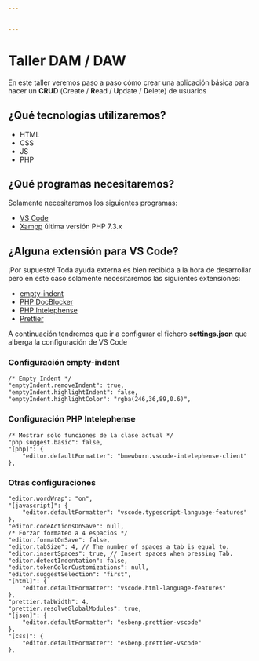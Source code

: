 ```yaml
---


---
```


<h1 id="taller-dam--daw">Taller DAM / DAW</h1>
<p>En este taller veremos paso a paso cómo crear una aplicación básica para hacer un <strong>CRUD</strong> (<strong>C</strong>reate / <strong>R</strong>ead / <strong>U</strong>pdate / <strong>D</strong>elete) de usuarios</p>
<h2 id="¿qué-tecnologías-utilizaremos">¿Qué tecnologías utilizaremos?</h2>
<ul>
<li>HTML</li>
<li>CSS</li>
<li>JS</li>
<li>PHP</li>
</ul>
<h2 id="¿qué-programas-necesitaremos">¿Qué programas necesitaremos?</h2>
<p>Solamente necesitaremos los siguientes programas:</p>
<ul>
<li><a href="https://code.visualstudio.com/download">VS Code</a></li>
<li><a href="https://www.apachefriends.org/download.html">Xampp</a> última versión PHP 7.3.x</li>
</ul>
<h2 id="¿alguna-extensión-para-vs-code">¿Alguna extensión para VS Code?</h2>
<p>¡Por supuesto! Toda ayuda externa es bien recibida a la hora de desarrollar pero en este caso solamente necesitaremos las siguientes extensiones:</p>
<ul>
<li><a href="https://marketplace.visualstudio.com/items?itemName=DmitryDorofeev.empty-indent">empty-indent</a></li>
<li><a href="https://marketplace.visualstudio.com/items?itemName=neilbrayfield.php-docblocker">PHP DocBlocker</a></li>
<li><a href="https://marketplace.visualstudio.com/items?itemName=bmewburn.vscode-intelephense-client">PHP Intelephense</a></li>
<li><a href="https://marketplace.visualstudio.com/items?itemName=esbenp.prettier-vscode">Prettier</a></li>
</ul>
<p>A continuación tendremos que ir a configurar el fichero <strong>settings.json</strong> que alberga la configuración de VS Code</p>
<h3 id="configuración-empty-indent">Configuración empty-indent</h3>
<pre><code>/* Empty Indent */    
"emptyIndent.removeIndent": true,    
"emptyIndent.highlightIndent": false,    
"emptyIndent.highlightColor": "rgba(246,36,89,0.6)",
</code></pre>
<h3 id="configuración-php-intelephense">Configuración PHP Intelephense</h3>
<pre><code>/* Mostrar solo funciones de la clase actual */    
"php.suggest.basic": false,    
"[php]": {    
	"editor.defaultFormatter": "bmewburn.vscode-intelephense-client"    
},
</code></pre>
<h3 id="otras-configuraciones">Otras configuraciones</h3>
<pre><code>"editor.wordWrap": "on",
"[javascript]": {
	"editor.defaultFormatter": "vscode.typescript-language-features"
},
"editor.codeActionsOnSave": null,
/* Forzar formateo a 4 espacios */
"editor.formatOnSave": false,
"editor.tabSize": 4, // The number of spaces a tab is equal to.
"editor.insertSpaces": true, // Insert spaces when pressing Tab.
"editor.detectIndentation": false,
"editor.tokenColorCustomizations": null,
"editor.suggestSelection": "first",
"[html]": {
	"editor.defaultFormatter": "vscode.html-language-features"
},
"prettier.tabWidth": 4,
"prettier.resolveGlobalModules": true,
"[json]": {
	"editor.defaultFormatter": "esbenp.prettier-vscode"
},
"[css]": {
	"editor.defaultFormatter": "esbenp.prettier-vscode"
},
</code></pre>

